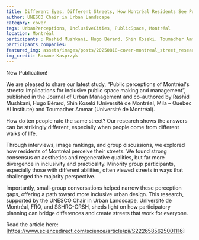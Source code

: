 ```yaml
---
title: Different Eyes, Different Streets, How Montréal Residents See Public Space
author: UNESCO Chair in Urban Landscape
category: cover
tags: UrbanPerceptions, InclusiveCities, PublicSpace, Montréal
location: Montréal
participants : Rashid Mushkani, Hugo Bérard, Shin Koseki, Toumadher Ammar
participants_companies:
featured_img: assets/images/posts/20250818-cover-montreal_street_research.jpg
img_credit: Roxane Kasprzyk
---
```


New Publication!

We are pleased to share our latest study, “Public perceptions of Montréal's streets: Implications for inclusive public space making and management”, published in the Journal of Urban Management and co-authored by Rashid Mushkani, Hugo Bérard, Shin Koseki (Université de Montréal, Mila – Quebec AI Institute) and Toumadher Ammar (Université de Montréal).

How do ten people rate the same street? 
Our research shows the answers can be strikingly different, especially when people come from different walks of life.

Through interviews, image rankings, and group discussions, we explored how residents of Montréal perceive their streets. We found strong consensus on aesthetics and regenerative qualities, but far more divergence in inclusivity and practicality. Minority group participants, especially those with different abilities, often viewed streets in ways that challenged the majority perspective.

Importantly, small-group conversations helped narrow these perception gaps, offering a path toward more inclusive urban design. This research, supported by the UNESCO Chair in Urban Landscape, Université de Montréal, FRQ, and SSHRC-CRSH, sheds light on how participatory planning can bridge differences and create streets that work for everyone.

Read the article here: [https://www.sciencedirect.com/science/article/pii/S2226585625001116]
